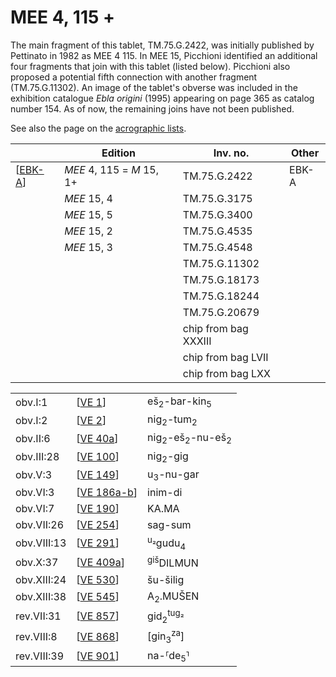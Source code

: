 # MEE 4, 115 +

The main fragment of this tablet, TM.75.G.2422, was initially published by Pettinato in 1982 as MEE 4 115. In MEE 15, Picchioni identified an additional four fragments that join with this tablet (listed below). Picchioni also proposed a potential fifth connection with another fragment (TM.75.G.11302). An image of the tablet's obverse was included in the exhibition catalogue *Ebla origini* (1995) appearing on page 365 as catalog number 154. As of now, the remaining joins have not been published.

See also the page on the [acrographic lists](https://erica-scarpa.github.io/VE/Acrographic.html).

|          | **Edition**               | **Inv. no.**         | **Other** |
| -------- | ------------------------- | -------------------- | --------- |
| [[EBK-A]] | *MEE* 4, 115 = *M* 15, 1+ | TM.75.G.2422         | EBK-A     |
|          | *MEE* 15, 4               | TM.75.G.3175         |           |
|          | *MEE* 15, 5               | TM.75.G.3400         |           |
|          | *MEE* 15, 2               | TM.75.G.4535         |           |
|          | *MEE* 15, 3               | TM.75.G.4548         |           |
|          |                           | TM.75.G.11302        |           |
|          |                           | TM.75.G.18173        |           |
|          |                           | TM.75.G.18244        |           |
|          |                           | TM.75.G.20679        |           |
|          |                           | chip from bag XXXIII |           |
|          |                           | chip from bag LVII   |           |
|          |                           | chip from bag LXX    |           |

|             |               |                                                  |
| ----------- | ------------- | ------------------------------------------------ |
| obv.I:1     | [[VE 1]]      | eš<sub>2</sub>-bar-kin<sub>5</sub>               |
| obv.I:2     | [[VE 2]]      | nig<sub>2</sub>-tum<sub>2</sub>                  |
| obv.II:6    | [[VE 40a]]    | nig<sub>2</sub>-eš<sub>2</sub>-nu-eš<sub>2</sub> |
| obv.III:28  | [[VE 100]]    | nig<sub>2</sub>-gig                              |
| obv.V:3     | [[VE 149]]    | u<sub>3</sub>-nu-gar                             |
| obv.VI:3    | [[VE 186a-b]] | inim-di                                          |
| obv.VI:7    | [[VE 190]]    | KA.MA                                            |
| obv.VII:26  | [[VE 254]]    | sag-sum                                          |
| obv.VIII:13 | [[VE 291]]    | <sup>u₂</sup>gudu<sub>4</sub>                    |
| obv.X:37    | [[VE 409a]]   | <sup>giš</sup>DILMUN                             |
| obv.XIII:24 | [[VE 530]]    | šu-šilig                                         |
| obv.XIII:38 | [[VE 545]]    | A<sub>2</sub>.MUŠEN                              |
| rev.VII:31  | [[VE 857]]    | gid<sub>2</sub><sup>tug₂</sup>                   |
| rev.VIII:8  | [[VE 868]]    | [gin<sub>3</sub><sup>za</sup>]                   |
| rev.VIII:39 | [[VE 901]]    | na-⸢de<sub>5</sub>⸣                            |



[//begin]: # "Autogenerated link references for markdown compatibility"
[EBK-A]: EBK-A "MEE 4, 115 +"
[VE 1]: <VE 1> "VE 1: 𒂠𒁇𒌺"
[VE 2]: <VE 2> "VE 2"
[VE 40a]: <VE 40a> "VE 40a"
[VE 100]: <VE 100> "VE 100"
[VE 149]: <VE 149> "VE 149"
[VE 186a-b]: <VE 186a-b> "VE 186a-b"
[VE 190]: <VE 190> "VE 190"
[VE 254]: <VE 254> "VE 254"
[VE 291]: <VE 291> "VE 291"
[VE 409a]: <VE 409a> "VE 409a"
[VE 530]: <VE 530> "VE 530"
[VE 545]: <VE 545> "VE 545"
[VE 857]: <VE 857> "VE 857"
[VE 868]: <VE 868> "VE 868"
[VE 901]: <VE 901> "VE 901"
[//end]: # "Autogenerated link references"
